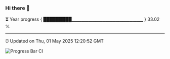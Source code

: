 ### Hi there 👋

⏳ Year progress { █████████▁▁▁▁▁▁▁▁▁▁▁▁▁▁▁▁▁▁▁▁▁ } 33.02 %

---

⏰ Updated on Thu, 01 May 2025 12:20:52 GMT

![Progress Bar CI](https://github.com/Shyam-Makwana/GitHub-Actions-Demo/workflows/Progress%20Bar%20CI/badge.svg)

